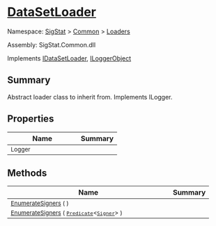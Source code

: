 # [DataSetLoader](./DataSetLoader.md)

Namespace: [SigStat]() > [Common](./../README.md) > [Loaders](./README.md)

Assembly: SigStat.Common.dll

Implements [IDataSetLoader](./IDataSetLoader.md), [ILoggerObject](./../ILoggerObject.md)

## Summary
Abstract loader class to inherit from. Implements ILogger.

## Properties

| Name | Summary | 
| --- | --- | 
| <sub>Logger</sub><img width=100>| <sub></sub>| <br>


## Methods

| Name | Summary | 
| --- | --- | 
| <sub>[EnumerateSigners](./Methods/DataSetLoader-100663920.md) (  )</sub><img width=100>| <sub></sub>| <br>
| <sub>[EnumerateSigners](./Methods/DataSetLoader-100663921.md) ( [`Predicate`](https://docs.microsoft.com/en-us/dotnet/api/System.Predicate-1)\<[`Signer`](./../Signer.md)> )</sub><img width=100>| <sub></sub>| <br>


